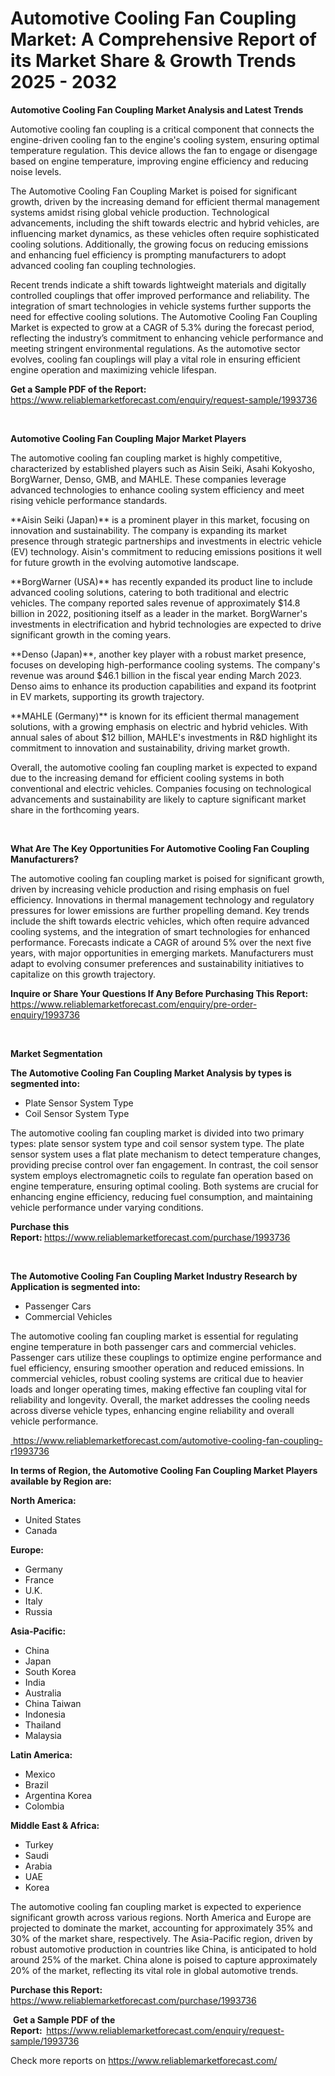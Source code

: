 <p><h1>Automotive Cooling Fan Coupling Market: A Comprehensive Report of its Market Share & Growth Trends 2025 - 2032</h1></p><p><strong>Automotive Cooling Fan Coupling Market Analysis and Latest Trends</strong></p>
<p><p>Automotive cooling fan coupling is a critical component that connects the engine-driven cooling fan to the engine's cooling system, ensuring optimal temperature regulation. This device allows the fan to engage or disengage based on engine temperature, improving engine efficiency and reducing noise levels.</p><p>The Automotive Cooling Fan Coupling Market is poised for significant growth, driven by the increasing demand for efficient thermal management systems amidst rising global vehicle production. Technological advancements, including the shift towards electric and hybrid vehicles, are influencing market dynamics, as these vehicles often require sophisticated cooling solutions. Additionally, the growing focus on reducing emissions and enhancing fuel efficiency is prompting manufacturers to adopt advanced cooling fan coupling technologies.</p><p>Recent trends indicate a shift towards lightweight materials and digitally controlled couplings that offer improved performance and reliability. The integration of smart technologies in vehicle systems further supports the need for effective cooling solutions. The Automotive Cooling Fan Coupling Market is expected to grow at a CAGR of 5.3% during the forecast period, reflecting the industry’s commitment to enhancing vehicle performance and meeting stringent environmental regulations. As the automotive sector evolves, cooling fan couplings will play a vital role in ensuring efficient engine operation and maximizing vehicle lifespan.</p></p>
<p><strong>Get a Sample PDF of the Report:&nbsp;</strong> <a href="https://www.reliablemarketforecast.com/enquiry/request-sample/1993736?utm_campaign=2875&utm_medium=2&utm_source=Github&utm_content=ia&utm_term=29032025&utm_id=automotive-cooling-fan-coupling">https://www.reliablemarketforecast.com/enquiry/request-sample/1993736</a></p>
<p>&nbsp;</p>
<p><strong>Automotive Cooling Fan Coupling Major Market Players</strong></p>
<p><p>The automotive cooling fan coupling market is highly competitive, characterized by established players such as Aisin Seiki, Asahi Kokyosho, BorgWarner, Denso, GMB, and MAHLE. These companies leverage advanced technologies to enhance cooling system efficiency and meet rising vehicle performance standards.</p><p>**Aisin Seiki (Japan)** is a prominent player in this market, focusing on innovation and sustainability. The company is expanding its market presence through strategic partnerships and investments in electric vehicle (EV) technology. Aisin's commitment to reducing emissions positions it well for future growth in the evolving automotive landscape.</p><p>**BorgWarner (USA)** has recently expanded its product line to include advanced cooling solutions, catering to both traditional and electric vehicles. The company reported sales revenue of approximately $14.8 billion in 2022, positioning itself as a leader in the market. BorgWarner's investments in electrification and hybrid technologies are expected to drive significant growth in the coming years.</p><p>**Denso (Japan)**, another key player with a robust market presence, focuses on developing high-performance cooling systems. The company's revenue was around $46.1 billion in the fiscal year ending March 2023. Denso aims to enhance its production capabilities and expand its footprint in EV markets, supporting its growth trajectory.</p><p>**MAHLE (Germany)** is known for its efficient thermal management solutions, with a growing emphasis on electric and hybrid vehicles. With annual sales of about $12 billion, MAHLE's investments in R&D highlight its commitment to innovation and sustainability, driving market growth.</p><p>Overall, the automotive cooling fan coupling market is expected to expand due to the increasing demand for efficient cooling systems in both conventional and electric vehicles. Companies focusing on technological advancements and sustainability are likely to capture significant market share in the forthcoming years.</p></p>
<p>&nbsp;</p>
<p><strong>What Are The Key Opportunities For Automotive Cooling Fan Coupling Manufacturers?</strong></p>
<p><p>The automotive cooling fan coupling market is poised for significant growth, driven by increasing vehicle production and rising emphasis on fuel efficiency. Innovations in thermal management technology and regulatory pressures for lower emissions are further propelling demand. Key trends include the shift towards electric vehicles, which often require advanced cooling systems, and the integration of smart technologies for enhanced performance. Forecasts indicate a CAGR of around 5% over the next five years, with major opportunities in emerging markets. Manufacturers must adapt to evolving consumer preferences and sustainability initiatives to capitalize on this growth trajectory.</p></p>
<p><strong>Inquire or Share Your Questions If Any Before Purchasing This Report:</strong> <a href="https://www.reliablemarketforecast.com/enquiry/pre-order-enquiry/1993736?utm_campaign=2875&utm_medium=2&utm_source=Github&utm_content=ia&utm_term=29032025&utm_id=automotive-cooling-fan-coupling">https://www.reliablemarketforecast.com/enquiry/pre-order-enquiry/1993736</a></p>
<p>&nbsp;</p>
<p><strong>Market Segmentation</strong></p>
<p><strong>The Automotive Cooling Fan Coupling Market Analysis by types is segmented into:</strong></p>
<p><ul><li>Plate Sensor System Type</li><li>Coil Sensor System Type</li></ul></p>
<p><p>The automotive cooling fan coupling market is divided into two primary types: plate sensor system type and coil sensor system type. The plate sensor system uses a flat plate mechanism to detect temperature changes, providing precise control over fan engagement. In contrast, the coil sensor system employs electromagnetic coils to regulate fan operation based on engine temperature, ensuring optimal cooling. Both systems are crucial for enhancing engine efficiency, reducing fuel consumption, and maintaining vehicle performance under varying conditions.</p></p>
<p><strong>Purchase this Report:&nbsp;</strong><a href="https://www.reliablemarketforecast.com/purchase/1993736?utm_campaign=2875&utm_medium=2&utm_source=Github&utm_content=ia&utm_term=29032025&utm_id=automotive-cooling-fan-coupling">https://www.reliablemarketforecast.com/purchase/1993736</a></p>
<p>&nbsp;</p>
<p><strong>The Automotive Cooling Fan Coupling Market Industry Research by Application is segmented into:</strong></p>
<p><ul><li>Passenger Cars</li><li>Commercial Vehicles</li></ul></p>
<p><p>The automotive cooling fan coupling market is essential for regulating engine temperature in both passenger cars and commercial vehicles. Passenger cars utilize these couplings to optimize engine performance and fuel efficiency, ensuring smoother operation and reduced emissions. In commercial vehicles, robust cooling systems are critical due to heavier loads and longer operating times, making effective fan coupling vital for reliability and longevity. Overall, the market addresses the cooling needs across diverse vehicle types, enhancing engine reliability and overall vehicle performance.</p></p>
<p><a href="https://www.reliablemarketforecast.com/automotive-cooling-fan-coupling-r1993736?utm_campaign=2875&utm_medium=2&utm_source=Github&utm_content=ia&utm_term=29032025&utm_id=automotive-cooling-fan-coupling">&nbsp;https://www.reliablemarketforecast.com/automotive-cooling-fan-coupling-r1993736</a></p>
<p><strong>In terms of Region, the Automotive Cooling Fan Coupling Market Players available by Region are:</strong></p>
<p>
    <p> <strong> North America: </strong>
        <ul>
            <li>United States</li>
            <li>Canada</li>
        </ul>
        </p> 
    <p> <strong> Europe: </strong>
        <ul>
            <li>Germany</li>
            <li>France</li>
            <li>U.K.</li>
            <li>Italy</li>
            <li>Russia</li>
        </ul>
        </p> 
    <p> <strong> Asia-Pacific: </strong>
        <ul>
            <li>China</li>
            <li>Japan</li>
            <li>South Korea</li>
            <li>India</li>
            <li>Australia</li>
            <li>China Taiwan</li>
            <li>Indonesia</li>
            <li>Thailand</li>
            <li>Malaysia</li>
        </ul>
        </p> 
    <p> <strong> Latin America: </strong>
        <ul>
            <li>Mexico</li>
            <li>Brazil</li>
            <li>Argentina Korea</li>
            <li>Colombia</li>
        </ul>
        </p> 
    <p> <strong> Middle East & Africa: </strong>
        <ul>
            <li>Turkey</li>
            <li>Saudi</li>
            <li>Arabia</li>
            <li>UAE</li>
            <li>Korea</li>
        </ul>
    </p>
    </p>
<p><p>The automotive cooling fan coupling market is expected to experience significant growth across various regions. North America and Europe are projected to dominate the market, accounting for approximately 35% and 30% of the market share, respectively. The Asia-Pacific region, driven by robust automotive production in countries like China, is anticipated to hold around 25% of the market. China alone is poised to capture approximately 20% of the market, reflecting its vital role in global automotive trends.</p></p>
<p><strong>Purchase this Report: </strong><a href="https://www.reliablemarketforecast.com/purchase/1993736?utm_campaign=2875&utm_medium=2&utm_source=Github&utm_content=ia&utm_term=29032025&utm_id=automotive-cooling-fan-coupling">https://www.reliablemarketforecast.com/purchase/1993736</a></p>
<p>&nbsp;<strong>Get a Sample PDF of the Report:&nbsp;&nbsp;</strong><a href="https://www.reliablemarketforecast.com/enquiry/request-sample/1993736?utm_campaign=2875&utm_medium=2&utm_source=Github&utm_content=ia&utm_term=29032025&utm_id=automotive-cooling-fan-coupling">https://www.reliablemarketforecast.com/enquiry/request-sample/1993736</a></p>
<p><strong></strong></p>
<p>Check more reports on <a href="https://www.reliablemarketforecast.com/?utm_campaign=2875&utm_medium=2&utm_source=Github&utm_content=ia&utm_term=29032025&utm_id=automotive-cooling-fan-coupling">https://www.reliablemarketforecast.com/</a></p>